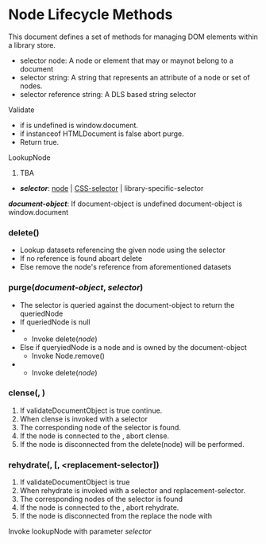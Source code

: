 Node Lifecycle Methods
=================

This document defines a set of methods for managing DOM elements within a library store.

- selector node: A node or element that may or maynot belong to a document
- selector string: A string that represents an attribute of a node or set of nodes.
- selector reference string: A DLS based string selector


Validate <document-object>
- if <document-object> is undefined <context-object> is window.document. 
- if <document-object> instanceof HTMLDocument is false abort purge.
- Return true.
  
  
LookupNode
1. TBA
  
- **_selector_**: [node](https://developer.mozilla.org/en-US/docs/Web/API/Node) | [CSS-selector](https://developer.mozilla.org/en-US/docs/Learn/CSS/Introduction_to_CSS/Selectors) | library-specific-selector

**_document-object_**: If document-object is undefined document-object is window.document

### delete(<selector>)
- Lookup datasets referencing the given node using the selector
- If no reference is found aboart delete
- Else remove the node's reference from aforementioned datasets
 

### purge(_document-object_, _selector_)
- The selector is queried against the document-object to return the queriedNode
- If queriedNode is null 
- - Invoke delete(_node_)
- Else if queryiedNode is a node and is owned by the document-object 
  - Invoke Node.remove()
- - Invoke delete(_node_)
  

### clense(<document-object>, <selector>)
1. If validateDocumentObject is true continue.
2. When clense is invoked with a selector  
3. The corresponding node of the selector is found.
4. If the node is connected to the <document-object>, abort clense.
5. If the node is disconnected from the <document-object> delete(node) will be performed.

### rehydrate(<document-object>, [<selector>, <replacement-selector])
1. If validateDocumentObject is true
2. When rehydrate is invoked with a selector and replacement-selector.
3. The corresponding nodes of the selector is found
4. If the node is connected to the <document-object>, abort rehydrate.
5. If the node is disconnected from the <document-object> replace the node with <replacement-selector>


Invoke lookupNode with parameter _selector_ 
